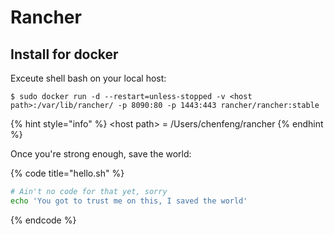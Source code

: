 # Rancher

## Install for docker

Exceute shell bash on your local host:

```
$ sudo docker run -d --restart=unless-stopped -v <host path>:/var/lib/rancher/ -p 8090:80 -p 1443:443 rancher/rancher:stable

```

{% hint style="info" %}
 &lt;host path&gt; = /Users/chenfeng/rancher
{% endhint %}

Once you're strong enough, save the world:

{% code title="hello.sh" %}
```bash
# Ain't no code for that yet, sorry
echo 'You got to trust me on this, I saved the world'
```
{% endcode %}



